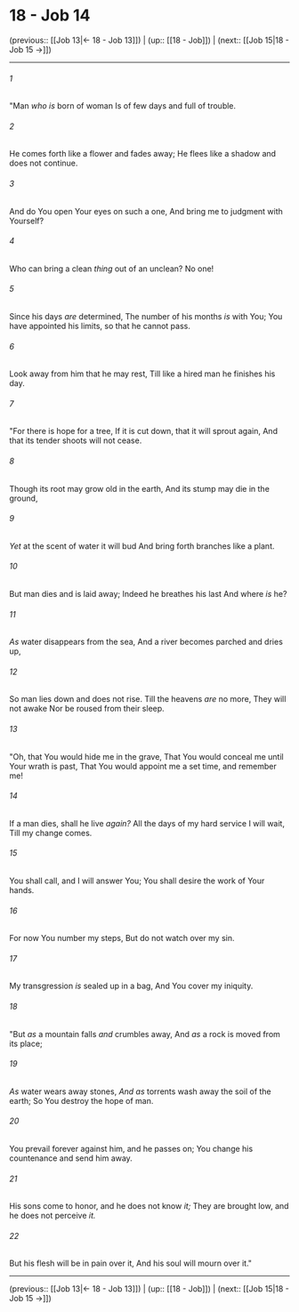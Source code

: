 # 18 - Job 14

(previous:: [[Job 13|← 18 - Job 13]]) | (up:: [[18 - Job]]) | (next:: [[Job 15|18 - Job 15 →]])

***


###### 1 
"Man _who is_ born of woman Is of few days and full of trouble. 

###### 2 
He comes forth like a flower and fades away; He flees like a shadow and does not continue. 

###### 3 
And do You open Your eyes on such a one, And bring me to judgment with Yourself? 

###### 4 
Who can bring a clean _thing_ out of an unclean? No one! 

###### 5 
Since his days _are_ determined, The number of his months _is_ with You; You have appointed his limits, so that he cannot pass. 

###### 6 
Look away from him that he may rest, Till like a hired man he finishes his day. 

###### 7 
"For there is hope for a tree, If it is cut down, that it will sprout again, And that its tender shoots will not cease. 

###### 8 
Though its root may grow old in the earth, And its stump may die in the ground, 

###### 9 
_Yet_ at the scent of water it will bud And bring forth branches like a plant. 

###### 10 
But man dies and is laid away; Indeed he breathes his last And where _is_ he? 

###### 11 
_As_ water disappears from the sea, And a river becomes parched and dries up, 

###### 12 
So man lies down and does not rise. Till the heavens _are_ no more, They will not awake Nor be roused from their sleep. 

###### 13 
"Oh, that You would hide me in the grave, That You would conceal me until Your wrath is past, That You would appoint me a set time, and remember me! 

###### 14 
If a man dies, shall he live _again?_ All the days of my hard service I will wait, Till my change comes. 

###### 15 
You shall call, and I will answer You; You shall desire the work of Your hands. 

###### 16 
For now You number my steps, But do not watch over my sin. 

###### 17 
My transgression _is_ sealed up in a bag, And You cover my iniquity. 

###### 18 
"But _as_ a mountain falls _and_ crumbles away, And _as_ a rock is moved from its place; 

###### 19 
_As_ water wears away stones, _And as_ torrents wash away the soil of the earth; So You destroy the hope of man. 

###### 20 
You prevail forever against him, and he passes on; You change his countenance and send him away. 

###### 21 
His sons come to honor, and he does not know _it;_ They are brought low, and he does not perceive _it._ 

###### 22 
But his flesh will be in pain over it, And his soul will mourn over it."

***

(previous:: [[Job 13|← 18 - Job 13]]) | (up:: [[18 - Job]]) | (next:: [[Job 15|18 - Job 15 →]])
